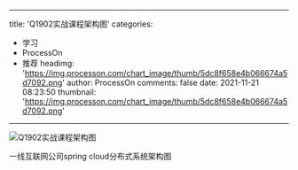 
---
title: 'Q1902实战课程架构图'
categories: 
 - 学习
 - ProcessOn
 - 推荐
headimg: 'https://img.processon.com/chart_image/thumb/5dc8f658e4b066674a5d7092.png'
author: ProcessOn
comments: false
date: 2021-11-21 08:23:50
thumbnail: 'https://img.processon.com/chart_image/thumb/5dc8f658e4b066674a5d7092.png'
---

<div>   
<img class="thumb" alt="Q1902实战课程架构图" src="https://img.processon.com/chart_image/thumb/5dc8f658e4b066674a5d7092.png" referrerpolicy="no-referrer">
<p>一线互联网公司spring cloud分布式系统架构图</p>  
</div>
            